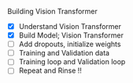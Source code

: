 Building Vision Transformer

- [x] Understand Vision Transformer
- [x] Build Model; Vision Transformer
- [ ] Add dropouts, initialize weights
- [ ] Training and Validation data
- [ ] Training loop and Validation loop
- [ ] Repeat and Rinse !!